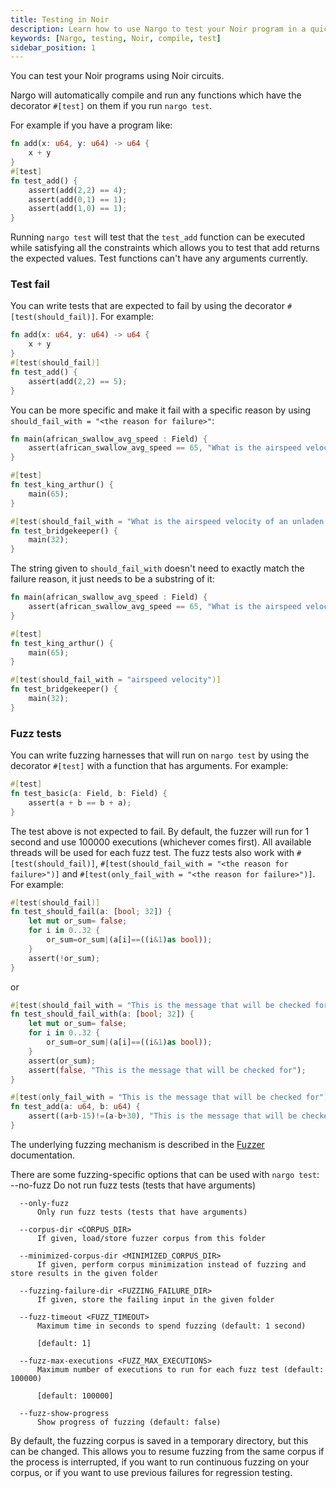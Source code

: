 ```yaml
---
title: Testing in Noir
description: Learn how to use Nargo to test your Noir program in a quick and easy way
keywords: [Nargo, testing, Noir, compile, test]
sidebar_position: 1
---
```


You can test your Noir programs using Noir circuits.

Nargo will automatically compile and run any functions which have the decorator `#[test]` on them if
you run `nargo test`.

For example if you have a program like:

```rust
fn add(x: u64, y: u64) -> u64 {
    x + y
}
#[test]
fn test_add() {
    assert(add(2,2) == 4);
    assert(add(0,1) == 1);
    assert(add(1,0) == 1);
}
```

Running `nargo test` will test that the `test_add` function can be executed while satisfying all
the constraints which allows you to test that add returns the expected values. Test functions can't
have any arguments currently.

### Test fail

You can write tests that are expected to fail by using the decorator `#[test(should_fail)]`. For example:

```rust
fn add(x: u64, y: u64) -> u64 {
    x + y
}
#[test(should_fail)]
fn test_add() {
    assert(add(2,2) == 5);
}
```

You can be more specific and make it fail with a specific reason by using `should_fail_with = "<the reason for failure>"`:

```rust
fn main(african_swallow_avg_speed : Field) {
    assert(african_swallow_avg_speed == 65, "What is the airspeed velocity of an unladen swallow");
}

#[test]
fn test_king_arthur() {
    main(65);
}

#[test(should_fail_with = "What is the airspeed velocity of an unladen swallow")]
fn test_bridgekeeper() {
    main(32);
}
```

The string given to `should_fail_with` doesn't need to exactly match the failure reason, it just needs to be a substring of it:

```rust
fn main(african_swallow_avg_speed : Field) {
    assert(african_swallow_avg_speed == 65, "What is the airspeed velocity of an unladen swallow");
}

#[test]
fn test_king_arthur() {
    main(65);
}

#[test(should_fail_with = "airspeed velocity")]
fn test_bridgekeeper() {
    main(32);
}
```

### Fuzz tests

You can write fuzzing harnesses that will run on `nargo test` by using the decorator `#[test]` with a function that has arguments. For example:

```rust
#[test]
fn test_basic(a: Field, b: Field) {
    assert(a + b == b + a);
}
```
The test above is not expected to fail. By default, the fuzzer will run for 1 second and use 100000 executions (whichever comes first). All available threads will be used for each fuzz test.
The fuzz tests also work with `#[test(should_fail)]`, `#[test(should_fail_with = "<the reason for failure>")]` and `#[test(only_fail_with = "<the reason for failure>")]`. For example:

```rust
#[test(should_fail)]
fn test_should_fail(a: [bool; 32]) {
    let mut or_sum= false;
    for i in 0..32 {
        or_sum=or_sum|(a[i]==((i&1)as bool));
    }
    assert(!or_sum);
}
```
or

```rust
#[test(should_fail_with = "This is the message that will be checked for")]
fn test_should_fail_with(a: [bool; 32]) {
    let mut or_sum= false;
    for i in 0..32 {
        or_sum=or_sum|(a[i]==((i&1)as bool));
    }
    assert(or_sum);
    assert(false, "This is the message that will be checked for");
}
```

```rust
#[test(only_fail_with = "This is the message that will be checked for")]
fn test_add(a: u64, b: u64) {
    assert((a+b-15)!=(a-b+30), "This is the message that will be checked for");
}
```

The underlying fuzzing mechanism is described in the [Fuzzer](../tooling/fuzzer) documentation.

There are some fuzzing-specific options that can be used with `nargo test`:
       --no-fuzz
          Do not run fuzz tests (tests that have arguments)

      --only-fuzz
          Only run fuzz tests (tests that have arguments)

      --corpus-dir <CORPUS_DIR>
          If given, load/store fuzzer corpus from this folder

      --minimized-corpus-dir <MINIMIZED_CORPUS_DIR>
          If given, perform corpus minimization instead of fuzzing and store results in the given folder

      --fuzzing-failure-dir <FUZZING_FAILURE_DIR>
          If given, store the failing input in the given folder

      --fuzz-timeout <FUZZ_TIMEOUT>
          Maximum time in seconds to spend fuzzing (default: 1 second)

          [default: 1]

      --fuzz-max-executions <FUZZ_MAX_EXECUTIONS>
          Maximum number of executions to run for each fuzz test (default: 100000)

          [default: 100000]

      --fuzz-show-progress
          Show progress of fuzzing (default: false)


By default, the fuzzing corpus is saved in a temporary directory, but this can be changed. This allows you to resume fuzzing from the same corpus if the process is interrupted, if you want to run continuous fuzzing on your corpus, or if you want to use previous failures for regression testing.

